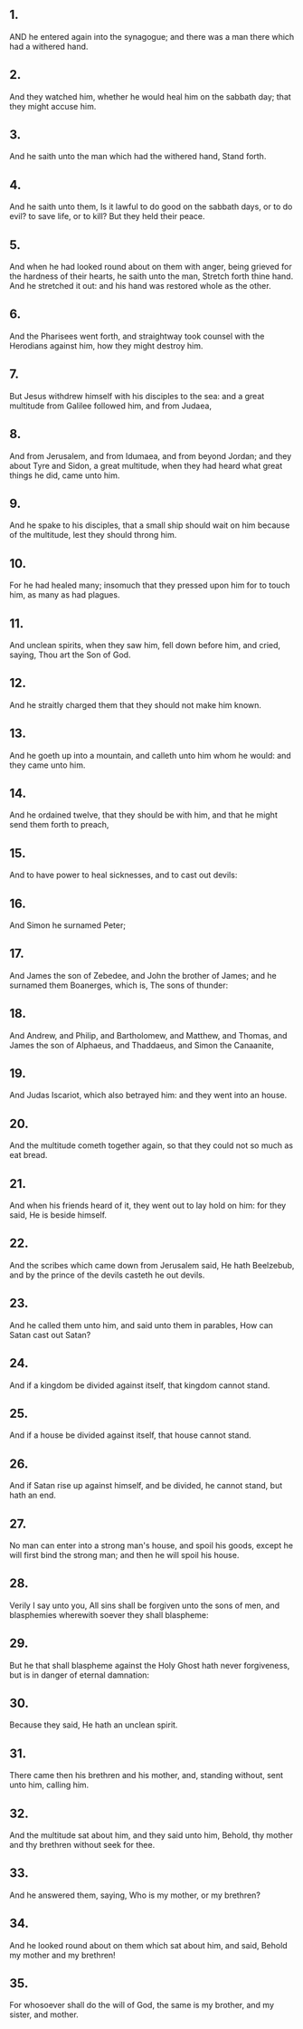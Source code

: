 ## 1.
AND he entered again into the synagogue; and there was a man there which had a withered hand.
## 2.
And they watched him, whether he would heal him on the sabbath day; that they might accuse him.
## 3.
And he saith unto the man which had the withered hand, Stand forth.
## 4.
And he saith unto them, Is it lawful to do good on the sabbath days, or to do evil? to save life, or to kill? But they held their peace.
## 5.
And when he had looked round about on them with anger, being grieved for the hardness of their hearts, he saith unto the man, Stretch forth thine hand. And he stretched it out: and his hand was restored whole as the other.
## 6.
And the Pharisees went forth, and straightway took counsel with the Herodians against him, how they might destroy him.
## 7.
But Jesus withdrew himself with his disciples to the sea: and a great multitude from Galilee followed him, and from Judaea,
## 8.
And from Jerusalem, and from Idumaea, and from beyond Jordan; and they about Tyre and Sidon, a great multitude, when they had heard what great things he did, came unto him.
## 9.
And he spake to his disciples, that a small ship should wait on him because of the multitude, lest they should throng him.
## 10.
For he had healed many; insomuch that they pressed upon him for to touch him, as many as had plagues.
## 11.
And unclean spirits, when they saw him, fell down before him, and cried, saying, Thou art the Son of God.
## 12.
And he straitly charged them that they should not make him known.
## 13.
And he goeth up into a mountain, and calleth unto him whom he would: and they came unto him.
## 14.
And he ordained twelve, that they should be with him, and that he might send them forth to preach,
## 15.
And to have power to heal sicknesses, and to cast out devils:
## 16.
And Simon he surnamed Peter;
## 17.
And James the son of Zebedee, and John the brother of James; and he surnamed them Boanerges, which is, The sons of thunder:
## 18.
And Andrew, and Philip, and Bartholomew, and Matthew, and Thomas, and James the son of Alphaeus, and Thaddaeus, and Simon the Canaanite,
## 19.
And Judas Iscariot, which also betrayed him: and they went into an house.
## 20.
And the multitude cometh together again, so that they could not so much as eat bread.
## 21.
And when his friends heard of it, they went out to lay hold on him: for they said, He is beside himself.
## 22.
And the scribes which came down from Jerusalem said, He hath Beelzebub, and by the prince of the devils casteth he out devils.
## 23.
And he called them unto him, and said unto them in parables, How can Satan cast out Satan?
## 24.
And if a kingdom be divided against itself, that kingdom cannot stand.
## 25.
And if a house be divided against itself, that house cannot stand.
## 26.
And if Satan rise up against himself, and be divided, he cannot stand, but hath an end.
## 27.
No man can enter into a strong man's house, and spoil his goods, except he will first bind the strong man; and then he will spoil his house.
## 28.
Verily I say unto you, All sins shall be forgiven unto the sons of men, and blasphemies wherewith soever they shall blaspheme:
## 29.
But he that shall blaspheme against the Holy Ghost hath never forgiveness, but is in danger of eternal damnation:
## 30.
Because they said, He hath an unclean spirit.
## 31.
There came then his brethren and his mother, and, standing without, sent unto him, calling him.
## 32.
And the multitude sat about him, and they said unto him, Behold, thy mother and thy brethren without seek for thee.
## 33.
And he answered them, saying, Who is my mother, or my brethren?
## 34.
And he looked round about on them which sat about him, and said, Behold my mother and my brethren!
## 35.
For whosoever shall do the will of God, the same is my brother, and my sister, and mother.
